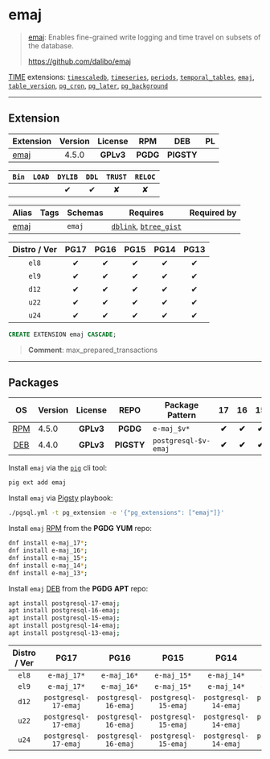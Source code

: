 # emaj


> [emaj](https://github.com/dalibo/emaj): Enables fine-grained write logging and time travel on subsets of the database.
>
> https://github.com/dalibo/emaj





[TIME](/time) extensions: [`timescaledb`](/timescaledb), [`timeseries`](/timeseries), [`periods`](/periods), [`temporal_tables`](/temporal_tables), [`emaj`](/emaj), [`table_version`](/table_version), [`pg_cron`](/pg_cron), [`pg_later`](/pg_later), [`pg_background`](/pg_background)


-------
## Extension


| Extension | Version | License | RPM | DEB | PL |
|-----------|:-------:|:-------:|:---:|:---:|:--:|
| [emaj](https://github.com/dalibo/emaj) | 4.5.0 | **<span class="tcwarn">GPLv3</span>** | **<span class="tccyan">PGDG</span>** | **<span class="tcwarn">PIGSTY</span>** |  |



| `Bin` | `LOAD` | `DYLIB` | `DDL` | `TRUST` | `RELOC` |
|:-----:|:------:|:-------:|:-----:|:-------:|:-------:|
|  |  | <span class="tcblue">✔</span> | <span class="tcblue">✔</span> | <span class="tcwarn">✘</span> | <span class="tcwarn">✘</span> |



| Alias | Tags | Schemas | Requires | Required by |
|-------|------|---------|----------|-------------|
| [emaj](/emaj) |  | `emaj` | [`dblink`](dblink), [`btree_gist`](btree_gist) |  |



| Distro / Ver | PG17 | PG16 | PG15 | PG14 | PG13 |
|:------------:|:----:|:----:|:----:|:----:|:----:|
| `el8` | <span class="tcblue">✔</span> | <span class="tcblue">✔</span> | <span class="tcblue">✔</span> | <span class="tcblue">✔</span> | <span class="tcblue">✔</span> |
| `el9` | <span class="tcblue">✔</span> | <span class="tcblue">✔</span> | <span class="tcblue">✔</span> | <span class="tcblue">✔</span> | <span class="tcblue">✔</span> |
| `d12` | <span class="tcblue">✔</span> | <span class="tcblue">✔</span> | <span class="tcblue">✔</span> | <span class="tcblue">✔</span> | <span class="tcblue">✔</span> |
| `u22` | <span class="tcblue">✔</span> | <span class="tcblue">✔</span> | <span class="tcblue">✔</span> | <span class="tcblue">✔</span> | <span class="tcblue">✔</span> |
| `u24` | <span class="tcblue">✔</span> | <span class="tcblue">✔</span> | <span class="tcblue">✔</span> | <span class="tcblue">✔</span> | <span class="tcblue">✔</span> |





```sql
CREATE EXTENSION emaj CASCADE;
```
> **Comment**: max_prepared_transactions
-----------


## Packages


| OS | Version | License | REPO | Package Pattern | 17 | 16 | 15 | 14 | 13 | Dependency |
|:--:|---------|:-------:|:----:|-----------------|:--:|:--:|:--:|:--:|:--:|------------|
| [RPM](/rpm) | 4.5.0 | **<span class="tcwarn">GPLv3</span>** | **<span class="tccyan">PGDG</span>** | `e-maj_$v*` | **<span class="tccyan">✔</span>** | **<span class="tccyan">✔</span>** | **<span class="tccyan">✔</span>** | **<span class="tccyan">✔</span>** | **<span class="tccyan">✔</span>** |  |
| [DEB](/deb) | 4.4.0 | **<span class="tcwarn">GPLv3</span>** | **<span class="tcwarn">PIGSTY</span>** | `postgresql-$v-emaj` | **<span class="tccyan">✔</span>** | **<span class="tccyan">✔</span>** | **<span class="tccyan">✔</span>** | **<span class="tccyan">✔</span>** | **<span class="tccyan">✔</span>** |  |



Install `emaj` via the [`pig`](https://github.com/pgsty/pig) cli tool:

```bash
pig ext add emaj
```


Install `emaj` via [Pigsty](https://pigsty.io/docs/pgext/usage/install/) playbook:

```bash
./pgsql.yml -t pg_extension -e '{"pg_extensions": ["emaj"]}'
```


Install `emaj` [RPM](/rpm) from the **<span class="tccyan">PGDG</span>** **YUM** repo:

```bash
dnf install e-maj_17*;
dnf install e-maj_16*;
dnf install e-maj_15*;
dnf install e-maj_14*;
dnf install e-maj_13*;
```


Install `emaj` [DEB](/deb) from the **<span class="tccyan">PGDG</span>** **APT** repo:

```bash
apt install postgresql-17-emaj;
apt install postgresql-16-emaj;
apt install postgresql-15-emaj;
apt install postgresql-14-emaj;
apt install postgresql-13-emaj;
```




| Distro / Ver | PG17 | PG16 | PG15 | PG14 | PG13 |
|:------------:|:----:|:----:|:----:|:----:|:----:|
| `el8` | `e-maj_17*` | `e-maj_16*` | `e-maj_15*` | `e-maj_14*` | `e-maj_13*` |
| `el9` | `e-maj_17*` | `e-maj_16*` | `e-maj_15*` | `e-maj_14*` | `e-maj_13*` |
| `d12` | `postgresql-17-emaj` | `postgresql-16-emaj` | `postgresql-15-emaj` | `postgresql-14-emaj` | `postgresql-13-emaj` |
| `u22` | `postgresql-17-emaj` | `postgresql-16-emaj` | `postgresql-15-emaj` | `postgresql-14-emaj` | `postgresql-13-emaj` |
| `u24` | `postgresql-17-emaj` | `postgresql-16-emaj` | `postgresql-15-emaj` | `postgresql-14-emaj` | `postgresql-13-emaj` |





